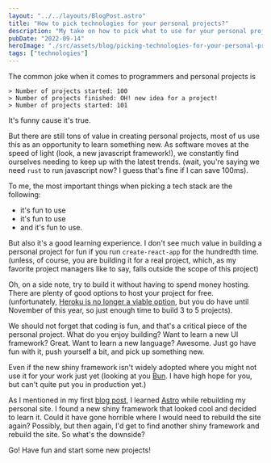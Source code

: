 ```yaml
---
layout: "../../layouts/BlogPost.astro"
title: "How to pick technologies for your personal projects?"
description: "My take on how to pick what to use for your personal projects"
pubDate: "2022-09-14"
heroImage: "./src/assets/blog/picking-technologies-for-your-personal-projects/hero-image.png"
tags: ["technologies"]
---
```


The common joke when it comes to programmers and personal projects is

```
> Number of projects started: 100
> Number of projects finished: OH! new idea for a project!
> Number of projects started: 101
```

It's funny cause it's true.

But there are still tons of value in creating personal projects, most of us use this as an opportunity to learn something new. As software moves at the speed of light (look, a new javascript framework!), we constantly find ourselves needing to keep up with the latest trends. (wait, you're saying we need `rust` to run javascript now? I guess that's fine if I can save 100ms).

To me, the most important things when picking a tech stack are the following:

- it's fun to use
- it's fun to use
- and it's fun to use.

But also it's a good learning experience. I don't see much value in building a personal project for fun if you run `create-react-app` for the hundredth time. (unless, of course, you are building it for a real project, which, as my favorite project managers like to say, falls outside the scope of this project)

Oh, on a side note, try to build it without having to spend money hosting. There are plenty of good options to host your project for free. (unfortunately, <a href="https://blog.heroku.com/next-chapter" target="_blank">Heroku is no longer a viable option</a>, but you do have until November of this year, so just enough time to build 3 to 5 projects).

We should not forget that coding is fun, and that's a critical piece of the personal project. What do you enjoy building? Want to learn a new UI framework? Great. Want to learn a new language? Awesome. Just go have fun with it, push yourself a bit, and pick up something new.

Even if the new shiny framework isn't widely adopted where you might not use it for your work just yet (looking at you <a href="https://bun.sh/" target="_blank">Bun</a>. I have high hope for you, but can't quite put you in production yet.)

As I mentioned in my first [blog post](/blog/first-post-on-my-new-blog), I learned <a href="https://astro.build/" target="_blank">Astro</a> while rebuilding my personal site. I found a new shiny framework that looked cool and decided to learn it. Could it have gone horrible where I would need to rebuild the site again? Possibly, but then again, I'd get to find another shiny framework and rebuild the site. So what's the downside?

Go! Have fun and start some new projects!

